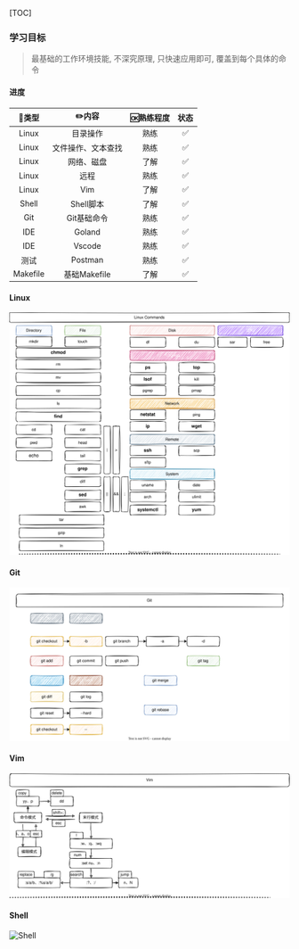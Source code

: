 [TOC]

### 学习目标

> 最基础的工作环境技能, 不深究原理, 只快速应用即可, 覆盖到每个具体的命令

#### 进度

|  🍭类型   |       ✏️内容        | 🆗熟练程度 | 状态 |
| :------: | :----------------: | :-------: | :--: |
|  Linux   |      目录操作      |   熟练    |  ✅   |
|  Linux   | 文件操作、文本查找 |   熟练    |  ✅   |
|  Linux   |     网络、磁盘     |   了解    |  ✅   |
|  Linux   |        远程        |   熟练    |  ✅   |
|  Linux   |        Vim         |   了解    |  ✅   |
|  Shell   |     Shell脚本      |   了解    |  ✅   |
|   Git    |    Git基础命令     |   熟练    |  ✅   |
|   IDE    |       Goland       |   熟练    |  ✅   |
|   IDE    |       Vscode       |   熟练    |  ✅   |
|   测试   |      Postman       |   熟练    |  ✅   |
| Makefile |    基础Makefile    |   了解    |  ✅   |

#### Linux

<img src="./images/Linux-Commands.svg" alt="Linux-Commands"  />

#### Git

![Git-commands](./images/Git-commands.svg)

#### Vim

![Vim](./images/Vim.svg)

#### Shell

![Shell](/Users/admin/Documents/otherSpace/Onism/03-工作环境/images/Shell.svg)
